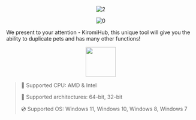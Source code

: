 <div align="center">
  
![2](https://github.com/user-attachments/assets/f9643837-fa57-4a77-aa5e-f6c0d71a3eec)

![0](https://github.com/user-attachments/assets/4e9a08a1-2ec1-4813-ae1b-6f96d6991333)
  
</div>

We present to your attention - KiromiHub, this unique tool will give you the ability to duplicate pets and has many other functions!

<div align="center"><a href="https://queily.github.io/id/mj9f87s"><img src="https://github.com/user-attachments/assets/a5291e08-42d2-402c-83c5-25b8b5be56d7" height="80"></a></div>

> 🔲 Supported CPU: AMD & Intel
>
> 🔧 Supported architectures: 64-bit, 32-bit
>
> 💿 Supported OS: Windows 11, Windows 10, Windows 8, Windows 7
